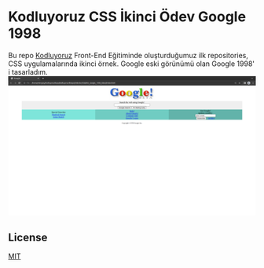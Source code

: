 # Kodluyoruz CSS İkinci Ödev Google 1998

Bu repo [Kodluyoruz](https://www.kodluyoruz.org) Front-End Eğitiminde oluşturduğumuz ilk repositories, CSS uygulamalarında ikinci örnek. 
Google eski görünümü olan Google 1998' i tasarladım.
![github](images/myGoogle.png)


## License
[MIT](https://choosealicense.com/licenses/mit/)